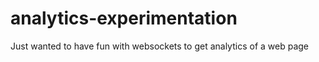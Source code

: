 # analytics-experimentation

Just wanted to have fun with websockets to get analytics of a web page
